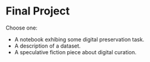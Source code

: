 # Final Project

Choose one:

* A notebook exhibing some digital preservation task.
* A description of a dataset.
* A speculative fiction piece about digital curation.
